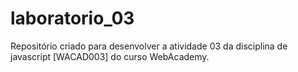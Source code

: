 # laboratorio_03
Repositório criado para desenvolver a atividade 03 da disciplina de javascript [WACAD003] do curso WebAcademy. 
